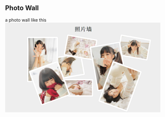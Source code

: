 ## Photo Wall
a photo wall like this
![](https://github.com/yxfanxiao/myFrontEndDemo/raw/master/photowall/img/screenshot.png)